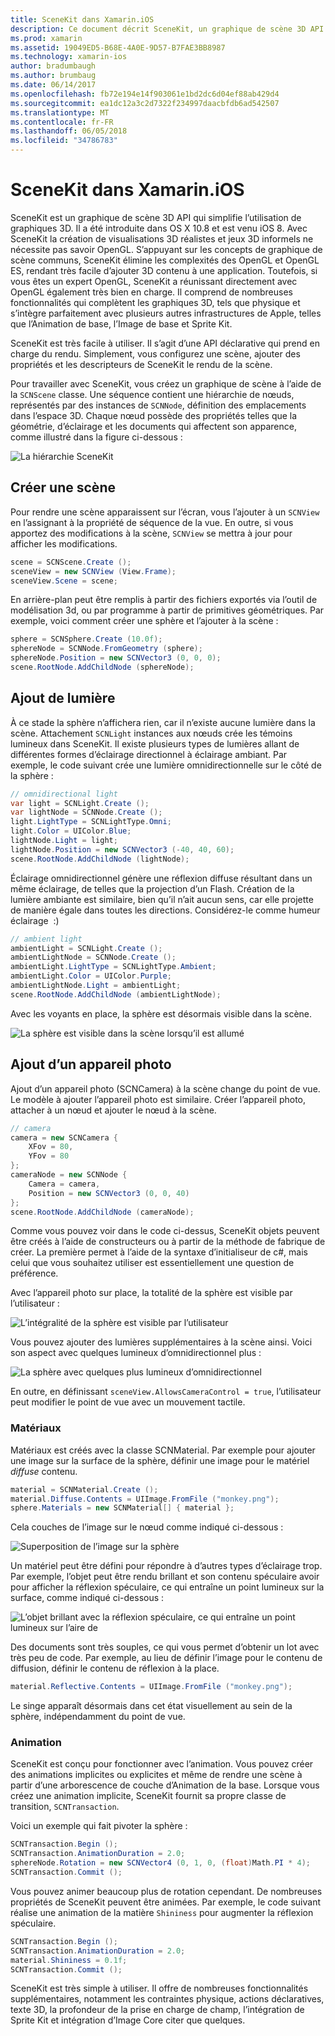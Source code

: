 ```yaml
---
title: SceneKit dans Xamarin.iOS
description: Ce document décrit SceneKit, un graphique de scène 3D API qui simplifie l’utilisation de graphiques 3D en faisant abstraction de la complexité d’OpenGL.
ms.prod: xamarin
ms.assetid: 19049ED5-B68E-4A0E-9D57-B7FAE3BB8987
ms.technology: xamarin-ios
author: bradumbaugh
ms.author: brumbaug
ms.date: 06/14/2017
ms.openlocfilehash: fb72e194e14f903061e1bd2dc6d04ef88ab429d4
ms.sourcegitcommit: ea1dc12a3c2d7322f234997daacbfdb6ad542507
ms.translationtype: MT
ms.contentlocale: fr-FR
ms.lasthandoff: 06/05/2018
ms.locfileid: "34786783"
---
```

# <a name="scenekit-in-xamarinios"></a>SceneKit dans Xamarin.iOS

SceneKit est un graphique de scène 3D API qui simplifie l’utilisation de graphiques 3D. Il a été introduite dans OS X 10.8 et est venu iOS 8. Avec SceneKit la création de visualisations 3D réalistes et jeux 3D informels ne nécessite pas savoir OpenGL. S’appuyant sur les concepts de graphique de scène communs, SceneKit élimine les complexités des OpenGL et OpenGL ES, rendant très facile d’ajouter 3D contenu à une application. Toutefois, si vous êtes un expert OpenGL, SceneKit a réunissant directement avec OpenGL également très bien en charge. Il comprend de nombreuses fonctionnalités qui complètent les graphiques 3D, tels que physique et s’intègre parfaitement avec plusieurs autres infrastructures de Apple, telles que l’Animation de base, l’Image de base et Sprite Kit.

SceneKit est très facile à utiliser. Il s’agit d’une API déclarative qui prend en charge du rendu. Simplement, vous configurez une scène, ajouter des propriétés et les descripteurs de SceneKit le rendu de la scène.

Pour travailler avec SceneKit, vous créez un graphique de scène à l’aide de la `SCNScene` classe. Une séquence contient une hiérarchie de nœuds, représentés par des instances de `SCNNode`, définition des emplacements dans l’espace 3D. Chaque nœud possède des propriétés telles que la géométrie, d’éclairage et les documents qui affectent son apparence, comme illustré dans la figure ci-dessous :

![](scenekit-images/image7.png "La hiérarchie SceneKit") 

## <a name="create-a-scene"></a>Créer une scène

Pour rendre une scène apparaissent sur l’écran, vous l’ajouter à un `SCNView` en l’assignant à la propriété de séquence de la vue. En outre, si vous apportez des modifications à la scène, `SCNView` se mettra à jour pour afficher les modifications.

```csharp
scene = SCNScene.Create ();
sceneView = new SCNView (View.Frame);
sceneView.Scene = scene;
```

En arrière-plan peut être remplis à partir des fichiers exportés via l’outil de modélisation 3d, ou par programme à partir de primitives géométriques. Par exemple, voici comment créer une sphère et l’ajouter à la scène :

```csharp
sphere = SCNSphere.Create (10.0f);
sphereNode = SCNNode.FromGeometry (sphere);
sphereNode.Position = new SCNVector3 (0, 0, 0);
scene.RootNode.AddChildNode (sphereNode);
```

## <a name="adding-light"></a>Ajout de lumière

À ce stade la sphère n’affichera rien, car il n’existe aucune lumière dans la scène. Attachement `SCNLight` instances aux nœuds crée les témoins lumineux dans SceneKit. Il existe plusieurs types de lumières allant de différentes formes d’éclairage directionnel à éclairage ambiant. Par exemple, le code suivant crée une lumière omnidirectionnelle sur le côté de la sphère :

```csharp
// omnidirectional light
var light = SCNLight.Create ();
var lightNode = SCNNode.Create ();
light.LightType = SCNLightType.Omni;
light.Color = UIColor.Blue;
lightNode.Light = light;
lightNode.Position = new SCNVector3 (-40, 40, 60);
scene.RootNode.AddChildNode (lightNode);
```

Éclairage omnidirectionnel génère une réflexion diffuse résultant dans un même éclairage, de telles que la projection d’un Flash. Création de la lumière ambiante est similaire, bien qu’il n’ait aucun sens, car elle projette de manière égale dans toutes les directions. Considérez-le comme humeur éclairage  :)

```csharp
// ambient light
ambientLight = SCNLight.Create ();
ambientLightNode = SCNNode.Create ();
ambientLight.LightType = SCNLightType.Ambient;
ambientLight.Color = UIColor.Purple;
ambientLightNode.Light = ambientLight;
scene.RootNode.AddChildNode (ambientLightNode);
```

Avec les voyants en place, la sphère est désormais visible dans la scène.

![](scenekit-images/image8.png "La sphère est visible dans la scène lorsqu’il est allumé")
 
## <a name="adding-a-camera"></a>Ajout d’un appareil photo

Ajout d’un appareil photo (SCNCamera) à la scène change du point de vue. Le modèle à ajouter l’appareil photo est similaire. Créer l’appareil photo, attacher à un nœud et ajouter le nœud à la scène.

```csharp
// camera
camera = new SCNCamera {
    XFov = 80,
    YFov = 80
};
cameraNode = new SCNNode {
    Camera = camera,
    Position = new SCNVector3 (0, 0, 40)
};
scene.RootNode.AddChildNode (cameraNode);
```

Comme vous pouvez voir dans le code ci-dessus, SceneKit objets peuvent être créés à l’aide de constructeurs ou à partir de la méthode de fabrique de créer. La première permet à l’aide de la syntaxe d’initialiseur de c#, mais celui que vous souhaitez utiliser est essentiellement une question de préférence.

Avec l’appareil photo sur place, la totalité de la sphère est visible par l’utilisateur :

![](scenekit-images/image9.png "L’intégralité de la sphère est visible par l’utilisateur")
 
Vous pouvez ajouter des lumières supplémentaires à la scène ainsi. Voici son aspect avec quelques lumineux d’omnidirectionnel plus :

![](scenekit-images/image10.png "La sphère avec quelques plus lumineux d’omnidirectionnel")
 
En outre, en définissant `sceneView.AllowsCameraControl = true`, l’utilisateur peut modifier le point de vue avec un mouvement tactile.

### <a name="materials"></a>Matériaux

Matériaux est créés avec la classe SCNMaterial. Par exemple pour ajouter une image sur la surface de la sphère, définir une image pour le matériel *diffuse* contenu.

```csharp
material = SCNMaterial.Create ();
material.Diffuse.Contents = UIImage.FromFile ("monkey.png");
sphere.Materials = new SCNMaterial[] { material };
```

Cela couches de l’image sur le nœud comme indiqué ci-dessous :

![](scenekit-images/image11.png "Superposition de l’image sur la sphère")
 
Un matériel peut être défini pour répondre à d’autres types d’éclairage trop. Par exemple, l’objet peut être rendu brillant et son contenu spéculaire avoir pour afficher la réflexion spéculaire, ce qui entraîne un point lumineux sur la surface, comme indiqué ci-dessous :

![](scenekit-images/image12.png "L’objet brillant avec la réflexion spéculaire, ce qui entraîne un point lumineux sur l’aire de")
 
Des documents sont très souples, ce qui vous permet d’obtenir un lot avec très peu de code. Par exemple, au lieu de définir l’image pour le contenu de diffusion, définir le contenu de réflexion à la place.

```csharp
material.Reflective.Contents = UIImage.FromFile ("monkey.png");
```

Le singe apparaît désormais dans cet état visuellement au sein de la sphère, indépendamment du point de vue.

### <a name="animation"></a>Animation

SceneKit est conçu pour fonctionner avec l’animation. Vous pouvez créer des animations implicites ou explicites et même de rendre une scène à partir d’une arborescence de couche d’Animation de la base. Lorsque vous créez une animation implicite, SceneKit fournit sa propre classe de transition, `SCNTransaction`.

Voici un exemple qui fait pivoter la sphère :

```csharp
SCNTransaction.Begin ();
SCNTransaction.AnimationDuration = 2.0;
sphereNode.Rotation = new SCNVector4 (0, 1, 0, (float)Math.PI * 4);
SCNTransaction.Commit ();
```

Vous pouvez animer beaucoup plus de rotation cependant. De nombreuses propriétés de SceneKit peuvent être animées. Par exemple, le code suivant réalise une animation de la matière `Shininess` pour augmenter la réflexion spéculaire.

```csharp
SCNTransaction.Begin ();
SCNTransaction.AnimationDuration = 2.0;
material.Shininess = 0.1f;
SCNTransaction.Commit ();
```

SceneKit est très simple à utiliser. Il offre de nombreuses fonctionnalités supplémentaires, notamment les contraintes physique, actions déclaratives, texte 3D, la profondeur de la prise en charge de champ, l’intégration de Sprite Kit et intégration d’Image Core citer que quelques.
